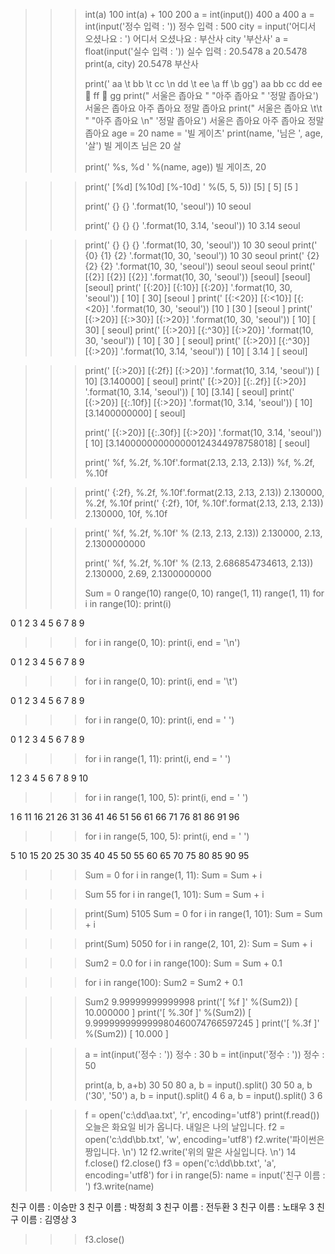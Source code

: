 >>> int(a)
100
>>> int(a) + 100
200
>>> a = int(input())
400
>>> a
400
>>> a = int(input('정수 입력 : '))
정수 입력 : 500
>>> city = input('어디서 오셨나요 : ')
어디서 오셨나요 : 부산사
>>> city
'부산사'
>>> a = float(input('실수 입력 : '))
실수 입력 : 20.5478
>>> a
20.5478
>>> print(a, city)
20.5478 부산사
>>> 
>>> 
>>> print(' aa \t bb \t cc \n dd \t ee \a ff \b gg')
 aa 	 bb 	 cc 
 dd 	 ee  ff  gg
>>> print(" 서울은 좁아요 " "아주 좁아요 " '정말 좁아요')
 서울은 좁아요 아주 좁아요 정말 좁아요
>>> print(" 서울은 좁아요 \t\t " "아주 좁아요 \n" '정말 좁아요')
 서울은 좁아요 		 아주 좁아요 
정말 좁아요
>>> age = 20
>>> name = '빌 게이츠'
>>> print(name, '님은 ', age, '살')
빌 게이츠 님은  20 살
>>> 
>>> print(' %s, %d ' %(name, age))
 빌 게이츠, 20 
>>> 

>>> print(' [%d] [%10d] [%-10d] ' %(5, 5, 5))
 [5] [         5] [5         ] 
>>> 
>>> print(' {} {} '.format(10, 'seoul'))
 10 seoul 
>>> 
>>> print(' {} {} {} '.format(10, 3.14, 'seoul'))
 10 3.14 seoul 

>>> print(' {} {} {} '.format(10, 30, 'seoul'))
 10 30 seoul 
>>> print(' {0} {1} {2} '.format(10, 30, 'seoul'))
 10 30 seoul 
>>> print(' {2} {2} {2} '.format(10, 30, 'seoul'))
 seoul seoul seoul 
>>> print(' [{2}] [{2}] [{2}] '.format(10, 30, 'seoul'))
 [seoul] [seoul] [seoul] 
>>> print(' [{:20}] [{:10}] [{:20}] '.format(10, 30, 'seoul'))
 [                  10] [        30] [seoul               ] 
>>> print(' [{:<20}] [{:<10}] [{:<20}] '.format(10, 30, 'seoul'))
 [10                  ] [30        ] [seoul               ] 
>>> print(' [{:>20}] [{:>30}] [{:>20}] '.format(10, 30, 'seoul'))
 [                  10] [                            30] [               seoul] 
>>> print(' [{:>20}] [{:^30}] [{:>20}] '.format(10, 30, 'seoul'))
 [                  10] [              30              ] [               seoul] 
>>> print(' [{:>20}] [{:^30}] [{:>20}] '.format(10, 3.14, 'seoul'))
 [                  10] [             3.14             ] [               seoul] 

>>> print(' [{:>20}] [{:2f}] [{:>20}] '.format(10, 3.14, 'seoul'))
 [                  10] [3.140000] [               seoul] 
>>> print(' [{:>20}] [{:.2f}] [{:>20}] '.format(10, 3.14, 'seoul'))
 [                  10] [3.14] [               seoul] 
>>> print(' [{:>20}] [{:.10f}] [{:>20}] '.format(10, 3.14, 'seoul'))
 [                  10] [3.1400000000] [               seoul] 
>>> 
>>> print(' [{:>20}] [{:.30f}] [{:>20}] '.format(10, 3.14, 'seoul'))
 [                  10] [3.140000000000000124344978758018] [               seoul] 
>>> 
>>> print(' %f,  %.2f, %.10f'.format(2.13, 2.13, 2.13))
 %f,  %.2f, %.10f

>>> print(' {:2f},  %.2f, %.10f'.format(2.13, 2.13, 2.13))
 2.130000,  %.2f, %.10f
>>> print(' {:2f},  10f, %.10f'.format(2.13, 2.13, 2.13))
 2.130000,  10f, %.10f

>>> print(' %f,  %.2f, %.10f' % (2.13, 2.13, 2.13))
 2.130000,  2.13, 2.1300000000
>>> 
>>> 
>>> print(' %f,  %.2f, %.10f' % (2.13, 2.686854734613, 2.13))
 2.130000,  2.69, 2.1300000000
>>> 
>>> Sum = 0
>>> range(10)
range(0, 10)
>>> range(1, 11)
range(1, 11)
>>> for i in range(10):
	print(i)

	
0
1
2
3
4
5
6
7
8
9
>>> for i in range(0, 10):
	print(i, end = '\n')

	
0
1
2
3
4
5
6
7
8
9
>>> for i in range(0, 10):
	print(i, end = '\t')

	
0	1	2	3	4	5	6	7	8	9	
>>> for i in range(0, 10):
	print(i, end = '  ')

	
0  1  2  3  4  5  6  7  8  9  
>>> for i in range(1, 11):
	print(i, end = '  ')

	
1  2  3  4  5  6  7  8  9  10  
>>> for i in range(1, 100, 5):
	print(i, end = '  ')

	
1  6  11  16  21  26  31  36  41  46  51  56  61  66  71  76  81  86  91  96  
>>> for i in range(5, 100, 5):
	print(i, end = '  ')

	
5  10  15  20  25  30  35  40  45  50  55  60  65  70  75  80  85  90  95  
>>> 
>>> 
>>> 
>>> 
>>> 
>>> 
>>> Sum = 0
>>> for i in range(1, 11):
	Sum = Sum + i

	
>>> Sum
55
>>> for i in range(1, 101):
	Sum = Sum + i

	
>>> print(Sum)
5105
>>> Sum = 0
>>> for i in range(1, 101):
	Sum = Sum + i

	
>>> print(Sum)
5050
>>> for i in range(2, 101, 2):
	Sum = Sum + i

	
>>> Sum2 = 0.0
>>> for i in range(100):
	Sum = Sum + 0.1

	
>>> for i in range(100):
	Sum2 = Sum2 + 0.1

	
>>> Sum2
9.99999999999998
>>> print('[ %f ]' %(Sum2))
[ 10.000000 ]
>>> print('[ %.30f ]' %(Sum2))
[ 9.999999999999980460074766597245 ]
>>> print('[ %.3f ]' %(Sum2))
[ 10.000 ]
>>> 
>>> 
>>> 
>>> 
>>> 

>>> 


>>> a = int(input('정수 : '))
정수 : 30
>>> b = int(input('정수 : '))
정수 : 50
>>> 
>>> print(a, b, a+b)
30 50 80
>>> a, b = input().split()
30 50
>>> a, b
('30', '50')
>>> a, b = input().split()
4 6
>>> a, b = input().split()
3 	6


>>> f = open('c:\\dd\\aa.txt', 'r', encoding='utf8')
>>> print(f.read())
오늘은 화요일
비가 옵니다.
내일은 나의 날입니다.
>>> f2 = open('c:\\dd\\bb.txt', 'w', encoding='utf8')
>>> f2.write('파이썬은 짱입니다. \n')
12
>>> f2.write('위의 말은 사실입니다. \n')
14
>>> f.close()
>>> f2.close()
>>> f3 = open('c:\\dd\\bb.txt', 'a', encoding='utf8')
>>> for i in range(5):
	name = input('친구 이름 : ')
	f3.write(name)

	
친구 이름 : 이승만
3
친구 이름 : 박정희
3
친구 이름 : 전두환
3
친구 이름 : 노태우
3
친구 이름 : 김영상
3
>>> f3.close()
>>> 
